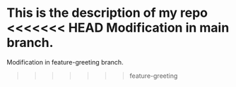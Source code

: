 This is the description of my repo
<<<<<<< HEAD
Modification in main branch.
=======
Modification in feature-greeting  branch.
>>>>>>> feature-greeting
